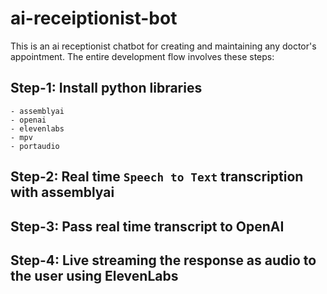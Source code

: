 # ai-receiptionist-bot

This is an ai receptionist chatbot for creating and maintaining any doctor's appointment. The entire development flow
involves these
steps:

## Step-1: Install python libraries

    - assemblyai
    - openai
    - elevenlabs
    - mpv
    - portaudio

## Step-2: Real time `Speech to Text` transcription with assemblyai
## Step-3: Pass real time transcript to OpenAI
## Step-4: Live streaming the response as audio to the user using ElevenLabs
